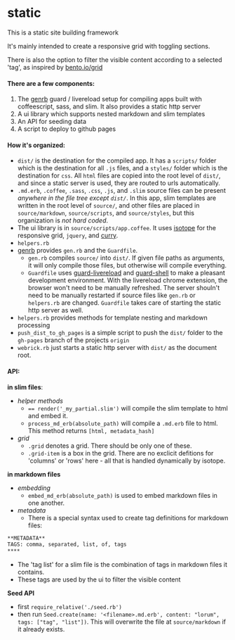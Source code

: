 # static

This is a static site building framework

It's mainly intended to create a responsive grid with toggling sections.

There is also the option to filter the visible content according to a selected 'tag', as inspired by [bento.io/grid](https://bento.io/grid)

#### There are a few components:

1. The [genrb](http://github.com/maxpleaner/genrb) guard / livereload setup for compiling apps built with coffeescript, sass, and slim. It also provides a static http server
2. A ui library which supports nested markdown and slim templates
3. An API for seeding data
4. A script to deploy to github pages

#### How it's organized:

- `dist/` is the destination for the compiled app. It has a `scripts/` folder which is the destination for all `.js` files, and a `styles/` folder which is the destination for `css`. All `html` files are copied into the root level of `dist/`, and since a static server is used, they are routed to urls automatically.
- `.md.erb`, `.coffee`, `.sass`, `.css`, `.js`, and `.slim` source files can be present _anywhere in the file tree except `dist/`_. In this app, slim templates are written in the root level of `source/`, and other files are placed in `source/markdown`, `source/scripts`, and `source/styles`, but this organization is _not hard coded_.
- The ui library is in `source/scripts/app.coffee`. It uses [isotope](http://isotope.metafizzy.co/) for the responsive grid,  `jquery`, and [curry](https://github.com/dominictarr/curry).
- `helpers.rb` 
- [genrb](http://github.com/maxpleaner/genrb) provides `gen.rb` and the `Guardfile`.
  - `gen.rb` compiles `source/` into `dist/`. If given file paths as arguments, it will only compile those files, but otherwise will compile everything.
  - `Guardfile` uses [guard-livereload](https://github.com/guard/guard-livereload) and [guard-shell](https://github.com/guard/guard-shell) to make a pleasant development environment. With the livereload chrome extension, the browser won't need to be manually refreshed. The server shouln't need to be manually restarted if source files like `gen.rb` or `helpers.rb` are changed. `Guardfile` takes care of starting the static http server as well.
- `helpers.rb` provides methods for template nesting and markdown processing
- `push_dist_to_gh_pages` is a simple script to push the `dist/` folder to the `gh-pages` branch of the projects `origin`
- `webrick.rb` just starts a static http server with `dist/` as the document root.

#### API:

**in slim files**:

- _helper methods_
  - `== render('_my_partial.slim')` will compile the slim template to html and embed it.
  - `process_md_erb(absolute_path)` will compile a `.md.erb` file to html. This method returns `[html, metadata_hash]`
- _grid_
  - `.grid` denotes a grid. There should be only one of these.
  - `.grid-item` is a box in the grid. There are no exclicit defitions for 'columns' or 'rows' here - all that is handled dynamically by isotope. 

**in markdown files**
- _embedding_
  - `embed_md_erb(absolute_path)` is used to embed markdown files in one another.
- _metadata_
  - There is a special syntax used to create tag definitions for markdown files:  
```txt
**METADATA**
TAGS: comma, separated, list, of, tags
****
```
  - The 'tag list' for a slim file is the combination of tags in markdown files it contains.
  - These tags are used by the ui to filter the visible content


**Seed API**
- first `require_relative('./seed.rb')`
- then run `Seed.create(name: '<filename>.md.erb', content: "lorum", tags: ["tag", "list"])`. This will overwrite the file at `source/markdown` if it already exists.

